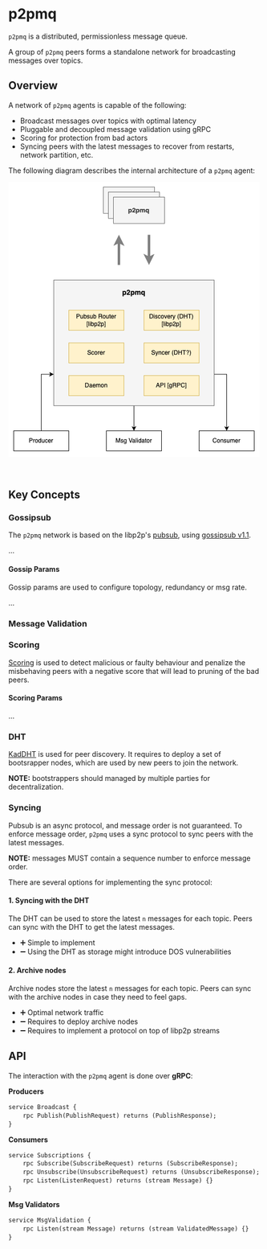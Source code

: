 # p2pmq

`p2pmq` is a distributed, permissionless message queue.

A group of `p2pmq` peers forms a standalone network for 
broadcasting messages over topics.

## Overview

A network of `p2pmq` agents is capable of the following:
- Broadcast messages over topics with optimal latency
- Pluggable and decoupled message validation using gRPC
- Scoring for protection from bad actors
- Syncing peers with the latest messages to recover from 
restarts, network partition, etc.

The following diagram describes the internal architecture of a `p2pmq` agent:

![p2pmq DON Composition](./resources/img/p2pmq-node.png)

<br />

## Key Concepts

### Gossipsub

The `p2pmq` network is based on the libp2p's 
[pubsub](https://github.com/libp2p/specs/tree/master/pubsub), using 
[gossipsub v1.1](https://github.com/libp2p/specs/blob/master/pubsub/gossipsub/gossipsub-v1.1.md).

...

#### Gossip Params

Gossip params are used to configure topology, redundancy or msg rate.

...

### Message Validation

### Scoring

[Scoring](https://github.com/libp2p/specs/blob/master/pubsub/gossipsub/gossipsub-v1.1.md#peer-scoring) is used to detect malicious or faulty behaviour and penalize the misbehaving peers with a negative score that will lead to pruning of the bad peers.

#### Scoring Params

...

### DHT

[KadDHT](https://github.com/libp2p/specs/tree/master/kad-dht) is used for peer discovery. It requires to deploy a set of bootsrapper nodes, which are used by new peers to join the network.

**NOTE:** bootstrappers should managed by multiple parties for decentralization.

### Syncing

Pubsub is an async protocol, and message order is not guaranteed.
To enforce message order, `p2pmq` uses a sync protocol to sync peers with the latest messages.

**NOTE:** messages MUST contain a sequence number to enforce message order.

There are several options for implementing the sync protocol:

#### 1. Syncing with the DHT

The DHT can be used to store the latest `n` messages for each topic.
Peers can sync with the DHT to get the latest messages.

- :heavy_plus_sign: Simple to implement
- :heavy_minus_sign: Using the DHT as storage might introduce DOS vulnerabilities

#### 2. Archive nodes

Archive nodes store the latest `n` messages for each topic.
Peers can sync with the archive nodes in case they need to feel gaps.

- :heavy_plus_sign: Optimal network traffic
- :heavy_minus_sign: Requires to deploy archive nodes
- :heavy_minus_sign: Requires to implement a protocol on top of libp2p streams

## API

The interaction with the `p2pmq` agent is done over **gRPC**:

**Producers**

```protobuf
service Broadcast {
    rpc Publish(PublishRequest) returns (PublishResponse);
}
```

**Consumers**

```protobuf
service Subscriptions {
    rpc Subscribe(SubscribeRequest) returns (SubscribeResponse);
    rpc Unsubscribe(UnsubscribeRequest) returns (UnsubscribeResponse);
    rpc Listen(ListenRequest) returns (stream Message) {}
}
```

**Msg Validators**

```protobuf
service MsgValidation {
    rpc Listen(stream Message) returns (stream ValidatedMessage) {}
}
```